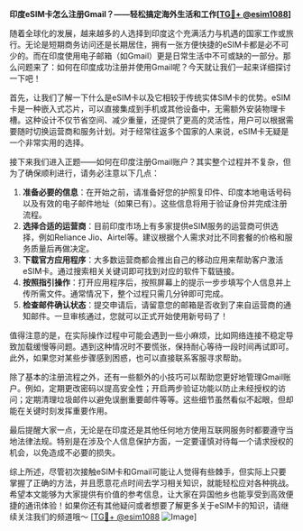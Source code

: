 **印度eSIM卡怎么注册Gmail？——轻松搞定海外生活和工作[[TG💪+ @esim1088](https://t.me/s/esim1088)]**

随着全球化的发展，越来越多的人选择到印度这个充满活力与机遇的国家工作或旅行。无论是短期商务访问还是长期居住，拥有一张方便快捷的eSIM卡都是必不可少的。而在印度使用电子邮箱（如Gmail）更是日常生活中不可或缺的一部分。那么问题来了：如何在印度成功注册并使用Gmail呢？今天就让我们一起来详细探讨一下吧！

首先，让我们了解一下什么是eSIM卡以及它相较于传统实体SIM卡的优势。eSIM卡是一种嵌入式芯片，可以直接集成到手机或其他设备中，无需额外安装物理卡槽。这种设计不仅节省空间、减少重量，还提供了更高的灵活性，用户可以根据需要随时切换运营商和服务计划。对于经常往返多个国家的人来说，eSIM卡无疑是一个非常实用的选择。

接下来我们进入正题——如何在印度注册Gmail账户？其实整个过程并不复杂，但为了确保顺利进行，请务必注意以下几点：

1. **准备必要的信息**：在开始之前，请准备好您的护照复印件、印度本地电话号码以及有效的电子邮件地址（如果已有）。这些信息将用于验证身份并完成注册流程。
2. **选择合适的运营商**：目前印度市场上有多家提供eSIM服务的运营商可供选择，例如Reliance Jio、Airtel等。建议根据个人需求对比不同套餐的价格和服务质量后再做决定。
3. **下载官方应用程序**：大多数运营商都会推出自己的移动应用来帮助客户激活eSIM卡。通过搜索相关关键词即可找到对应的软件下载链接。
4. **按照指引操作**：打开应用程序后，按照屏幕上的提示一步步填写个人信息并上传所需文件。通常情况下，整个过程只需几分钟即可完成。
5. **检查邮件确认状态**：提交申请后，请留意您的邮箱是否收到了来自运营商的通知邮件。一旦审核通过，您就可以正式开始使用新号码了！

值得注意的是，在实际操作过程中可能会遇到一些小麻烦，比如网络连接不稳定导致加载缓慢等问题。遇到这种情况时不要慌张，保持耐心等待一段时间再试即可。此外，如果您对某些步骤感到困惑，也可以直接联系客服寻求帮助。

除了基本的注册流程之外，还有一些额外的小技巧可以帮助您更好地管理Gmail账户。例如，定期更改密码以提高安全性；开启两步验证功能以防止未经授权的访问；定期清理垃圾邮件以避免误删重要邮件等等。这些细节虽然看似不起眼，但却能在关键时刻发挥重要作用。

最后提醒大家一点，无论是在印度还是其他任何地方使用互联网服务时都要遵守当地法律法规。特别是在涉及个人信息保护方面，一定要谨慎对待每一个请求授权的机会，以免造成不必要的损失。

综上所述，尽管初次接触eSIM卡和Gmail可能让人觉得有些棘手，但实际上只要掌握了正确的方法，并且愿意花点时间去学习相关知识，就能轻松应对各种挑战。希望本文能够为大家提供有价值的参考信息，让大家在异国他乡也能享受到高效便捷的通讯体验！如果你还有其他疑问或者想要了解更多关于eSIM卡的知识，请继续关注我们的频道哦～ [[TG💪+ @esim1088](https://t.me/s/esim1088) ![Image](https://i.postimg.cc/4NQfJmqS/Snipaste-2025-05-13-00-14-12.png)]